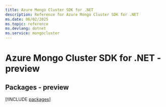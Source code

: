 ```yaml
---
title: Azure Mongo Cluster SDK for .NET
description: Reference for Azure Mongo Cluster SDK for .NET
ms.date: 06/02/2025
ms.topic: reference
ms.devlang: dotnet
ms.service: mongocluster
---
```

# Azure Mongo Cluster SDK for .NET - preview
## Packages - preview
[!INCLUDE [packages](mongo-cluster-index.md)]